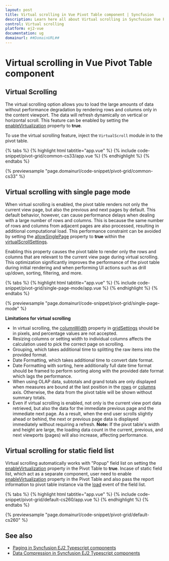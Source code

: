 ```yaml
---
layout: post
title: Virtual scrolling in Vue Pivot Table component | Syncfusion
description: Learn here all about Virtual scrolling in Syncfusion Vue Pivot Table component of Syncfusion Essential JS 2 and more.
control: Virtual scrolling 
platform: ej2-vue
documentation: ug
domainurl: ##DomainURL##
---
```


<!-- markdownlint-disable MD036 -->

# Virtual scrolling in Vue Pivot Table component

## Virtual Scrolling

The virtual scrolling option allows you to load the large amounts of data without performance degradation by rendering rows and columns only in the content viewport. The data will refresh dynamically on vertical or horizontal scroll. This feature can be enabled by setting the [enableVirtualization](https://ej2.syncfusion.com/vue/documentation/api/pivotview/#enablevirtualization) property to **true**.

To use the virtual scrolling feature, inject the `VirtualScroll` module in to the pivot table.

{% tabs %}
{% highlight html tabtitle="app.vue" %}
{% include code-snippet/pivot-grid/common-cs33/app.vue %}
{% endhighlight %}
{% endtabs %}
        
{% previewsample "page.domainurl/code-snippet/pivot-grid/common-cs33" %}

## Virtual scrolling with single page mode

When virtual scrolling is enabled, the pivot table renders not only the current view page, but also the previous and next pages by default. This default behavior, however, can cause performance delays when dealing with a large number of rows and columns. This is because the same number of rows and columns from adjacent pages are also processed, resulting in additional computational load. This performance constraint can be avoided by setting the [allowSinglePage](https://ej2.syncfusion.com/vue/documentation/api/pivotview/virtualScrollSettings/#allowSinglePage) property to **true** within the [virtualScrollSettings](https://ej2.syncfusion.com/vue/documentation/api/pivotview/virtualScrollSettings/).

Enabling this property causes the pivot table to render only the rows and columns that are relevant to the current view page during virtual scrolling. This optimization significantly improves the performance of the pivot table during initial rendering and when performing UI actions such as drill up/down, sorting, filtering, and more.

{% tabs %}
{% highlight html tabtitle="app.vue" %}
{% include code-snippet/pivot-grid/single-page-mode/app.vue %}
{% endhighlight %}
{% endtabs %}
        
{% previewsample "page.domainurl/code-snippet/pivot-grid/single-page-mode" %}

**Limitations for virtual scrolling**

* In virtual scrolling, the [columnWidth](https://ej2.syncfusion.com/vue/documentation/api/pivotview/gridSettings/#columnwidth) property in [gridSettings](https://ej2.syncfusion.com/vue/documentation/api/pivotview/gridSettings/) should be in pixels, and percentage values are not accepted.
* Resizing columns or setting width to individual columns affects the calculation used to pick the correct page on scrolling.
* Grouping, which takes additional time to splitting the raw items into the provided format.
* Date Formatting, which takes additional time to convert date format.
* Date Formatting with sorting, here additionally full date time format should be framed to perform sorting along with the provided date format which lags the performance.
* When using OLAP data, subtotals and grand totals are only displayed when measures are bound at the last position in the [rows](https://ej2.syncfusion.com/vue/documentation/api/pivotview/dataSourceSettings/#rows) or [columns](https://ej2.syncfusion.com/vue/documentation/api/pivotview/dataSourceSettings/#columns) axis. Otherwise, the data from the pivot table will be shown without summary totals.
* Even if virtual scrolling is enabled, not only is the current view port data retrieved, but also the data for the immediate previous page and the immediate next page. As a result, when the end user scrolls slightly ahead or behind, the next or previous page data is displayed immediately without requiring a refresh. **Note:** If the pivot table's width and height are large, the loading data count in the current, previous, and next viewports (pages) will also increase, affecting performance.

## Virtual scrolling for static field list

Virtual scrolling automatically works with "Popup" field list on setting the [enableVirtualization](https://ej2.syncfusion.com/vue/documentation/api/pivotview/#enablevirtualization) property in the Pivot Table to **true**. Incase of static field list, which act as a separate component, user need to enable [enableVirtualization](https://ej2.syncfusion.com/vue/documentation/api/pivotview/#enablevirtualization) property in the Pivot Table and also pass the report information to pivot table instance via the [load](https://ej2.syncfusion.com/vue/documentation/api/pivotview/#load) event of the field list.

{% tabs %}
{% highlight html tabtitle="app.vue" %}
{% include code-snippet/pivot-grid/default-cs260/app.vue %}
{% endhighlight %}
{% endtabs %}

{% previewsample "page.domainurl/code-snippet/pivot-grid/default-cs260" %}

## See also

* [Paging in Syncfusion EJ2 Typescript components](./paging)
* [Data Compression in Syncfusion EJ2 Typescript components](./data-compression)